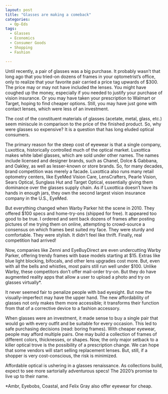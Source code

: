 ```yaml
---
layout: post
title: "Glasses are making a comeback"
categories:
  - Op-Eds
tags:
  - Glasses
  - Economics
  - Consumer Goods
  - Shopping
  - Fashion

---
```


 Until recently, a pair of glasses was a big purchase.  It probably wasn’t that long ago that you tried-on dozens of frames in your optometrist’s office, only to realize that your favorite pair carried a price tag upwards of $300.  The price may or may not have included the lenses.  You might have coughed up the money, especially if you needed to justify your purchase of vision insurance.  Or you may have taken your prescription to Walmart or Target, hoping to find cheaper options.  Still, you may have just gone with contact lenses, which were less of an investment.  

The cost of the constituent materials of glasses (acetate, metal, glass, etc.) seem miniscule in comparison to the price of the finished product.  So, why were glasses so expensive?  It is a question that has long eluded optical consumers.  

The primary reason for the steep cost of eyewear is that a single company, Luxottica, historically controlled much of the optical market.  Luxottica makes white label glasses, which are sold under other names.  The names include licensed and designer brands, such as Chanel, Dolce & Gabbana, and Oakley, as well as lesser-known or store brands.  So, for many decades, brand competition was merely a facade.  Luxottica also runs many retail optometry centers, like EyeMed Vision Care, LensCrafters, Pearle Vision, Sears Optical, Sunglass Hut and Target Optical, essentially giving them dominance over the glasses supply chain.  As if Luxottica doesn’t have its hands in enough jars, they own the second largest vision insurance company in the U.S., EyeMed.

But everything changed when Warby Parker hit the scene in 2010.  They offered $100 specs and home-try-ons (shipped for free).  It appeared too good to be true.  I ordered and sent back dozens of frames after posting pictures of me trying them on online, attempting to crowd-source a consensus on which frames best suited my face.  They were sturdy and comfortable.  They were stylish.  It didn’t feel like thrift.  Finally, real competition had arrived!  

Now, companies like Zenni and EyeBuyDirect are even undercutting Warby Parker, offering trendy frames with base models starting at $15.  Extras like blue light blocking, bifocals, and other lens upgrades cost more.  But, even with all the bells and whistles, most pairs still run well under $100.  Unlike Warby, these competitors don’t offer mail-order try-on.  But they do have augmented reality apps that allow a user to upload a photo and try on glasses virtually*.  

It never seemed fair to penalize people with bad eyesight.  But now the visually-imperfect may have the upper hand.  The new affordability of glasses not only makes them more accessible; it transforms their function from that of a corrective device to a fashion accessory.  

When glasses were an investment, it made sense to buy a single pair that would go with every outfit and be suitable for every occasion.  This led to safe purchasing decisions (read: boring frames).  With cheaper eyewear, people may afford multiple pairs.  One may build a collection of frames of different colors, thicknesses, or shapes.  Now, the only major setback to a killer optical trove is the possibility of a prescription change.  We can hope that some vendors will start selling replacement lenses.  But, still, if a shopper is very cost-conscious, the risk is minimized.

Affordable optical is ushering in a glasses renaissance.  As collections build, expect to see more sartorially adventurous specs!  The 2020’s promise to live up to their name.  

*Ambr, Eyebobs, Coastal, and Felix Gray also offer eyewear for cheap.
